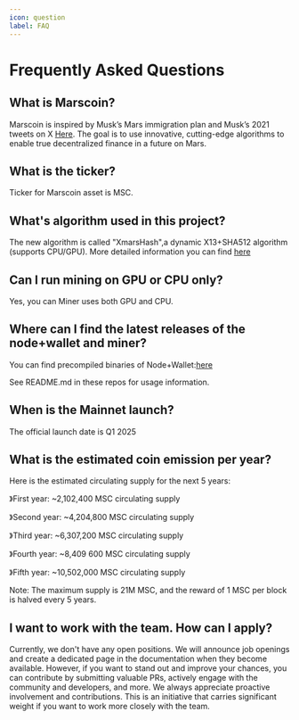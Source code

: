 ```yaml
---
icon: question
label: FAQ
---
```

# Frequently Asked Questions

## What is Marscoin?

Marscoin is inspired by Musk’s Mars immigration plan and Musk’s 2021 tweets on X [Here](https://x.com/elonmusk/status/1361709250561642498). The goal is to use innovative, cutting-edge algorithms to enable true decentralized finance in a future on Mars.

## What is the ticker?

Ticker for Marscoin asset is MSC.

## What's algorithm used in this project?

The new algorithm is called "XmarsHash",a dynamic X13+SHA512 algorithm (supports CPU/GPU). More detailed information you can find [here](/whitepaper.md)

## Can I run mining on GPU or CPU only?

Yes, you can Miner uses both GPU and CPU.

## Where can I find the latest releases of the node+wallet and miner?

You can find precompiled binaries of Node+Wallet:[here](/GettingStarted/Download-binaries.md)

See README.md in these repos for usage information.

## When is the Mainnet launch?

The official launch date is Q1 2025

## What is the estimated coin emission per year?

Here is the estimated circulating supply for the next 5 years:

》First year: ~2,102,400 MSC circulating supply

》Second year: ~4,204,800 MSC circulating supply

》Third year: ~6,307,200 MSC circulating supply

》Fourth year: ~8,409 600 MSC circulating supply

》Fifth year: ~10,502,000 MSC circulating supply

Note: The maximum supply is 21M MSC, and the reward of 1 MSC per block is halved every 5 years.

## I want to work with the team. How can I apply?

Currently, we don't have any open positions. We will announce job openings and create a dedicated page in the documentation when they become available. However, if you want to stand out and improve your chances, you can contribute by submitting valuable PRs, actively engage with the community and developers, and more. We always appreciate proactive involvement and contributions. This is an initiative that carries significant weight if you want to work more closely with the team.
